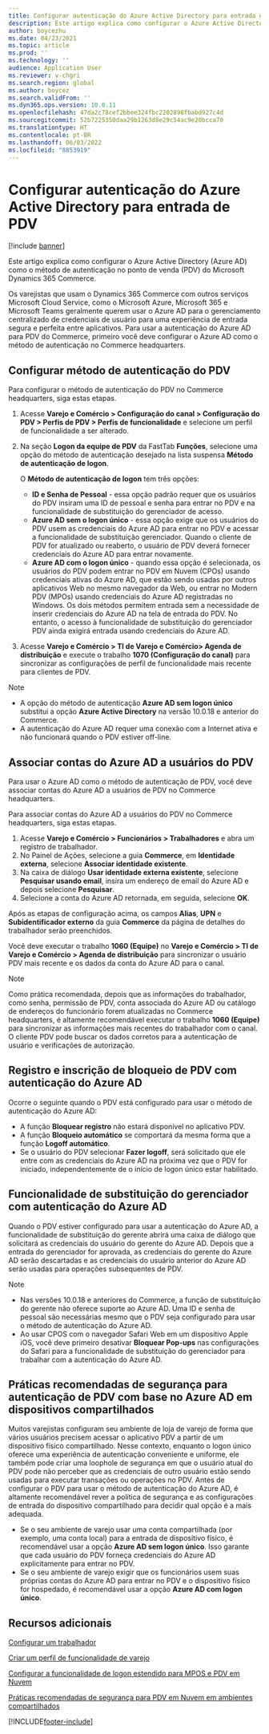 ```yaml
---
title: Configurar autenticação do Azure Active Directory para entrada de PDV
description: Este artigo explica como configurar o Azure Active Directory como o método de autenticação no ponto de venda do Microsoft Dynamics 365 Commerce.
author: boycezhu
ms.date: 04/23/2021
ms.topic: article
ms.prod: ''
ms.technology: ''
audience: Application User
ms.reviewer: v-chgri
ms.search.region: global
ms.author: boycez
ms.search.validFrom: ''
ms.dyn365.ops.version: 10.0.11
ms.openlocfilehash: 47da2c78cef2bbee324fbc2202898fbabd927c4d
ms.sourcegitcommit: 52b7225350daa29b1263d8e29c54ac9e20bcca70
ms.translationtype: HT
ms.contentlocale: pt-BR
ms.lasthandoff: 06/03/2022
ms.locfileid: "8853919"
---
```

# <a name="configure-azure-active-directory-authentication-for-pos-sign-in"></a>Configurar autenticação do Azure Active Directory para entrada de PDV

[!include [banner](includes/banner.md)]

Este artigo explica como configurar o Azure Active Directory (Azure AD) como o método de autenticação no ponto de venda (PDV) do Microsoft Dynamics 365 Commerce.

Os varejistas que usam o Dynamics 365 Commerce com outros serviços Microsoft Cloud Service, como o Microsoft Azure, Microsoft 365 e Microsoft Teams geralmente querem usar o Azure AD para o gerenciamento centralizado de credenciais de usuário para uma experiência de entrada segura e perfeita entre aplicativos. Para usar a autenticação do Azure AD para PDV do Commerce, primeiro você deve configurar o Azure AD como o método de autenticação no Commerce headquarters.

## <a name="configure-pos-authentication-method"></a>Configurar método de autenticação do PDV

Para configurar o método de autenticação do PDV no Commerce headquarters, siga estas etapas.
    
1. Acesse **Varejo e Comércio \> Configuração do canal \> Configuração do PDV \> Perfis de PDV \> Perfis de funcionalidade** e selecione um perfil de funcionalidade a ser alterado.
1. Na seção **Logon da equipe de PDV** da FastTab **Funções**, selecione uma opção do método de autenticação desejado na lista suspensa **Método de autenticação de logon**.

    O **Método de autenticação de logon** tem três opções:
    
    - **ID e Senha de Pessoal** - essa opção padrão requer que os usuários do PDV insiram uma ID de pessoal e senha para entrar no PDV e na funcionalidade de substituição do gerenciador de acesso.
    - **Azure AD sem o logon único** - essa opção exige que os usuários do PDV usem as credenciais do Azure AD para entrar no PDV e acessar a funcionalidade de substituição gerenciador. Quando o cliente de PDV for atualizado ou reaberto, o usuário de PDV deverá fornecer credenciais do Azure AD para entrar novamente.
    - **Azure AD com o logon único** - quando essa opção é selecionada, os usuários do PDV podem entrar no PDV em Nuvem (CPOs) usando credenciais ativas do Azure AD, que estão sendo usadas por outros aplicativos Web no mesmo navegador da Web, ou entrar no Modern PDV (MPOs) usando credenciais do Azure AD registradas no Windows. Os dois métodos permitem entrada sem a necessidade de inserir credenciais do Azure AD na tela de entrada do PDV. No entanto, o acesso à funcionalidade de substituição do gerenciador PDV ainda exigirá entrada usando credenciais do Azure AD.

1. Acesse **Varejo e Comércio > TI de Varejo e Comércio> Agenda de distribuição** e execute o trabalho **1070 (Configuração do canal)** para sincronizar as configurações de perfil de funcionalidade mais recente para clientes de PDV.

> [!NOTE]
> - A opção do método de autenticação **Azure AD sem logon único** substitui a opção **Azure Active Directory** na versão 10.0.18 e anterior do Commerce.
> - A autenticação do Azure AD requer uma conexão com a Internet ativa e não funcionará quando o PDV estiver off-line.

## <a name="associate-azure-ad-accounts-with-pos-users"></a>Associar contas do Azure AD a usuários do PDV

Para usar o Azure AD como o método de autenticação de PDV, você deve associar contas do Azure AD a usuários de PDV no Commerce headquarters. 

Para associar contas do Azure AD a usuários do PDV no Commerce headquarters, siga estas etapas.
    
1. Acesse **Varejo e Comércio > Funcionários > Trabalhadores** e abra um registro de trabalhador.
1. No Painel de Ações, selecione a guia **Commerce**, em **Identidade externa**, selecione **Associar identidade existente**. 
1. Na caixa de diálogo **Usar identidade externa existente**, selecione **Pesquisar usando email**, insira um endereço de email do Azure AD e depois selecione **Pesquisar**.
1. Selecione a conta do Azure AD retornada, em seguida, selecione **OK**.

Após as etapas de configuração acima, os campos **Alias**, **UPN** e **Subidentificador externo** da guia **Commerce** da página de detalhes do trabalhador serão preenchidos.

Você deve executar o trabalho **1060 (Equipe)** no **Varejo e Comércio > TI de Varejo e Comércio > Agenda de distribuição** para sincronizar o usuário PDV mais recente e os dados da conta do Azure AD para o canal.

> [!NOTE]
> Como prática recomendada, depois que as informações do trabalhador, como senha, permissão de PDV, conta associada do Azure AD ou catálogo de endereços do funcionário forem atualizadas no Commerce headquarters, é altamente recomendável executar o trabalho **1060 (Equipe)** para sincronizar as informações mais recentes do trabalhador com o canal. O cliente PDV pode buscar os dados corretos para a autenticação de usuário e verificações de autorização.

## <a name="pos-lock-register-and-sign-out-with-azure-ad-authentication"></a>Registro e inscrição de bloqueio de PDV com autenticação do Azure AD

Ocorre o seguinte quando o PDV está configurado para usar o método de autenticação do Azure AD:

- A função **Bloquear registro** não estará disponível no aplicativo PDV. 
- A função **Bloqueio automático** se comportará da mesma forma que a função **Logoff automático**.
- Se o usuário do PDV selecionar **Fazer logoff**, será solicitado que ele entre com as credenciais do Azure AD na próxima vez que o PDV for iniciado, independentemente de o início de logon único estar habilitado.

## <a name="manager-override-functionality-with-azure-ad-authentication"></a>Funcionalidade de substituição do gerenciador com autenticação do Azure AD

Quando o PDV estiver configurado para usar a autenticação do Azure AD, a funcionalidade de substituição do gerente abrirá uma caixa de diálogo que solicitará as credenciais do usuário do gerente do Azure AD. Depois que a entrada do gerenciador for aprovada, as credenciais do gerente do Azure AD serão descartadas e as credenciais do usuário anterior do Azure AD serão usadas para operações subsequentes de PDV.

> [!NOTE]
> - Nas versões 10.0.18 e anteriores do Commerce, a função de substituição do gerente não oferece suporte ao Azure AD. Uma ID e senha de pessoal são necessárias mesmo que o PDV seja configurado para usar o método de autenticação do Azure AD.
> - Ao usar CPOS com o navegador Safari Web em um dispositivo Apple iOS, você deve primeiro desativar **Bloquear Pop-ups** nas configurações do Safari para a funcionalidade de substituição do gerenciador para trabalhar com a autenticação do Azure AD. 

## <a name="security-best-practices-for-azure-ad-based-pos-authentication-on-shared-devices"></a>Práticas recomendadas de segurança para autenticação de PDV com base no Azure AD em dispositivos compartilhados

Muitos varejistas configuram seu ambiente de loja de varejo de forma que vários usuários precisem acessar o aplicativo PDV a partir de um dispositivo físico compartilhado. Nesse contexto, enquanto o logon único oferece uma experiência de autenticação conveniente e uniforme, ele também pode criar uma loophole de segurança em que o usuário atual do PDV pode não perceber que as credenciais de outro usuário estão sendo usadas para executar transações ou operações no PDV. Antes de configurar o PDV para usar o método de autenticação do Azure AD, é altamente recomendável rever a política de segurança e as configurações de entrada do dispositivo compartilhado para decidir qual opção é a mais adequada.

- Se o seu ambiente de varejo usar uma conta compartilhada (por exemplo, uma conta local) para a entrada de dispositivo físico, é recomendável usar a opção **Azure AD sem logon único**. Isso garante que cada usuário do PDV forneça credenciais do Azure AD explicitamente para entrar no PDV.
- Se o seu ambiente de varejo exigir que os funcionários usem suas próprias contas do Azure AD para entrar no PDV e o dispositivo físico for hospedado, é recomendável usar a opção **Azure AD com logon único**.

## <a name="additional-resources"></a>Recursos adicionais

[Configurar um trabalhador](tasks/worker.md)

[Criar um perfil de funcionalidade de varejo](retail-functionality-profile.md)


[Configurar a funcionalidade de logon estendido para MPOS e PDV em Nuvem](extended-logon.md)

[Práticas recomendadas de segurança para PDV em Nuvem em ambientes compartilhados](dev-itpro/secure-retail-cloud-pos.md)



[!INCLUDE[footer-include](../includes/footer-banner.md)]
